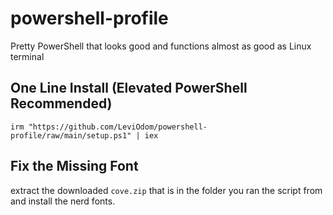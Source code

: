 # powershell-profile
Pretty PowerShell that looks good and functions almost as good as Linux terminal 

## One Line Install (Elevated PowerShell Recommended)

```
irm "https://github.com/LeviOdom/powershell-profile/raw/main/setup.ps1" | iex
```

## Fix the Missing Font

extract the downloaded `cove.zip` that is in the folder you ran the script from and install the nerd fonts. 
